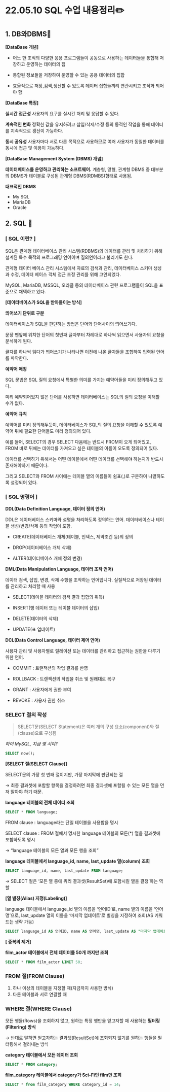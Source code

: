﻿# 22.05.10  SQL 수업 내용정리:pencil2:
## 1. DB와DBMS:pushpin:
**[DataBase 개념]**
* 어느 한 조직의 다양한 응용 프로그램들이 공동으로 사용하는 데이터들을 통합해 저장하고 운영하는 데이터의 집

* 통합된 정보들을 저장하여 운영할 수 있는 공용 데이터의 집합  

 * 효율적으로 저장,검색,생신할 수 있도록 데이터 집합들끼리 연관시키고 조직화 되어야 함

 **[DataBase 특징]**  
 
 **실시간 접근성**
사용자의 요구를 실시간 처리 및 응답할 수 있다.
  
 **계속적인 변화**
 정확한 값을 유지하려고 삽입/삭제/수정 등의 동적인 작업을     통해 데이터를 지속적으로 갱신이 가능하다. 

**동시 공유성**
사용자마다 서로 다른 목적으로 사용하므로 여러 사용자가 동일한 데이터를 동시에 접근 및 이용이 가능하다.

**[DataBase  Management System (DBMS) 개념]**

**데이터베이스를 운영하고 관리하는 소프트웨어.**
계층형, 망형, 관계형 DBMS 중 대부분의 DBMS가 테이블로 구성된 관계형 DBMS(RDMBS)형태로 사용됨.

**대표적인 DBMS**
* My SQL
* MariaDB
* Oracle 

## 2. SQL :pushpin:

### [ SQL 이란? ]
SQL은 관계형 데이터베이스 관리 시스템(RDBMS)의 데이터를 관리 및 처리하기 위해 설계된 특수 목적의 프로그래밍 언어이며 질의언어라고 불리기도 한다.    

 관계형 데이터 베이스 관리 시스템에서 자료의 검색과 관리, 데이터베이스 스키마 생성과 수정, 데이터 베이스 객체 접근 조정 관리를 위해 고안되었다.    
 
  MySQL, MariaDB, MSSQL, 오라클 등의 데이터베이스 관련 프로그램들이 SQL을 표준으로 채택하고 있다.


**[데이터베이스가 SQL을 받아들이는 방식]**  

**띄어쓰기 단위로 구분**

데이터베이스가 SQL을 판단하는 방법은 단어와 단어사이의 띄어쓰기다.  

 문장 맨앞에 위치한 단어의 첫번째 글자부터 차례대로 하나씩 읽으면서 사용자의 요청을 분석하게 된다.   
 
 글자를 하나씩 읽다가 띄어쓰기가 나타나면 이전에 나온 글자들을 조합하여 입력된 언어를 파악한다.

**예약어 매칭**

SQL 문법은 SQL 질의 요청에서 특별한 의미를 가지는 예약어들을 미리 정의해두고 있다.   

미리 예약되어있지 않은 단어를 사용하면 데이터베이스는 SQL의 질의 요청을 이해할 수가 없다.   

**예약어 규칙**

예약어를 미리 정의해두듯이, 데이터베이스가 SQL의 질의 요청을 이해할 수 있도록 예약어 뒤에 필요한 단어들도 미리 정의되어 있다.  

예를 들어, SELECT의 경우 SELECT 다음에는 반드시 FROM이 오게 되어있고, FROM 바로 뒤에는 데이터를 가져오고 싶은 테이블의 이름이 오도록 정의되어 있다.  

 데이터를 선택하기 위해서는 어떤 테이블에서 어떤 데이터를 선택해야 하는지가 반드시 존재해야하기 때문이다.  

 그리고 SELECT와 FROM 사이에는 테이블 열의 이름들이 쉼표(,)로 구분하여 나열하도록 설정되어 있다.  
 
 ### [ SQL 명령어 ]
 

**DDL(Data Definition Language, 데이터 정의 언어)**  

DDL은 데이터베이스 스키마와 설명을 처리하도록 정의하는 언어. 데이터베이스나 테이블 생성/변경/삭제 등의 작업이 포함.

* CREATE(데이터베이스 개체(테이블, 인덱스, 제약조건 등)의 정의

* DROP(데이터베이스 개체 삭제)

* ALTER(데이터베이스 개체 정의 변경)

**DML(Data Manipulation Language, 데이터 조작 언어)**  

데이터 검색, 삽입, 변경, 삭제 수행을 조작하는 언어입니다. 실질적으로 저장된 데이터를 관리하고 처리할 때 사용

* SELECT(테이블 데이터의 검색 결과 집합의 취득)

* INSERT(행 데이터 또는 테이블 데이터의 삽입)

* DELETE(데이터의 삭제)

* UPDATE(표 업데이트)

**DCL(Data Control Language, 데이터 제어 언어)**

사용자 관리 및 사용자별로 릴레이션 또는 데이터를 관리하고 접근하는 권한을 다루기 위한 언어.

* COMMIT : 트랜잭션의 작업 결과를 반영

* ROLLBACK : 트랜잭션의 작업을 취소 및 원래대로 복구

* GRANT : 사용자에게 권한 부여

* REVOKE : 사용자 권한 취소

### SELECT 절의 작성
>SELECT문(SELECT Statement)은 여러 개의 구성 요소(component)와 절(clause)으로 구성됨

*하이 MySQL, 지금 몇 시야?*
```SQL
SELECT now();
```
 **[SELECT 절(SELECT Clause)]**

SELECT문의 가장 첫 번째 절이지만, 가장 마지막에 판단되는 절

→ 최종 결과셋에 포함할 항목을 결정하려면 최종 결과셋에 포함될 수 있는 모든 열을 먼저 알아야 하기 때문.  

**language 테이블의 전체 데이터 조회**

```sql
SELECT * FROM language;
```

FROM clause : language라는 단일 테이블을 사용함을 명시

SELECT clause : FROM 절에서 명시한 language 테이블의 모든(*) 열을 결과셋에 포함하도록 명시

→ “language 테이블의 모든 열과 모든 행을 조회”

**language 테이블에서 language_id, name, last_update 열(column) 조회**

```sql
SELECT language_id, name, last_update FROM language;
```

→ SELECT 절은 ‘모든 열 중에 쿼리 결과셋(ResultSet)에 포함시킬 열을 결정’하는 역할

**[열 별칭(Alias) 지정(Labeling)]**

language 테이블에서 language_id 열의 이름을 ‘언어ID’로, name 열의 이름을 ‘언어명’으로, last_update 열의 이름을 ‘마지막 업데이트’로 별칭을 지정하여 조회(AS 키워드는 생략 가능)

```sql
SELECT language_id AS 언어ID, name AS 언어명, last_update AS "마지막 업데이트" FROM language;
```

**[ 중복의 제거]**

**film_actor 테이블에서 전체 데이터를 50개 까지만 조회**

```sql
SELECT * FROM film_actor LIMIT 50;
```

### FROM 절(FROM Clause)

1.  하나 이상의 테이블을 지정할 때(지금까지 사용한 방식)
2.  다른 테이블과 서로 연결할 때

### WHERE 절(WHERE Clause)

모든 행들(Rows)을 조회하지 않고, 원하는 특정 행만을 얻고자할 때 사용하는 **필터링(Filtering) 방식**

→ 반대로 말하면 얻고자하는 결과셋(ResultSet)에 조회되지 않기를 원하는 행들을 필터링해서 걸러내는 방식


**category 테이블에서 모든 데이터 조회**

```sql
SELECT * FROM category;
```

**film_category 테이블에서 category가 Sci-Fi인 film만 조회**

```sql
SELECT * from film_category WHERE category_id = 14;

```




